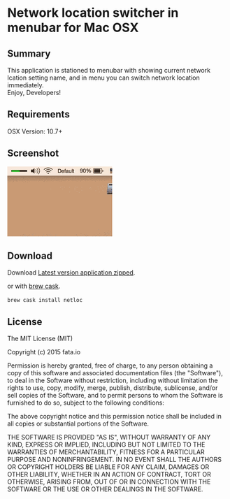 # Network location switcher in menubar for Mac OSX

## Summary

This application is stationed to menubar with showing current network lcation setting name, and in menu you can switch network location immediately.  
Enjoy, Developers!  

## Requirements

OSX Version: 10.7+

## Screenshot

![animation](/res/screenshot.gif?raw=true)

## Download

Download [Latest version application zipped](dist/netloc.zip?raw=true).  

or with [brew cask](http://caskroom.io/).  

`brew cask install netloc`

## License

The MIT License (MIT)

Copyright (c) 2015 fata.io

Permission is hereby granted, free of charge, to any person obtaining a copy
of this software and associated documentation files (the "Software"), to deal
in the Software without restriction, including without limitation the rights
to use, copy, modify, merge, publish, distribute, sublicense, and/or sell
copies of the Software, and to permit persons to whom the Software is
furnished to do so, subject to the following conditions:

The above copyright notice and this permission notice shall be included in
all copies or substantial portions of the Software.

THE SOFTWARE IS PROVIDED "AS IS", WITHOUT WARRANTY OF ANY KIND, EXPRESS OR
IMPLIED, INCLUDING BUT NOT LIMITED TO THE WARRANTIES OF MERCHANTABILITY,
FITNESS FOR A PARTICULAR PURPOSE AND NONINFRINGEMENT. IN NO EVENT SHALL THE
AUTHORS OR COPYRIGHT HOLDERS BE LIABLE FOR ANY CLAIM, DAMAGES OR OTHER
LIABILITY, WHETHER IN AN ACTION OF CONTRACT, TORT OR OTHERWISE, ARISING FROM,
OUT OF OR IN CONNECTION WITH THE SOFTWARE OR THE USE OR OTHER DEALINGS IN
THE SOFTWARE.
